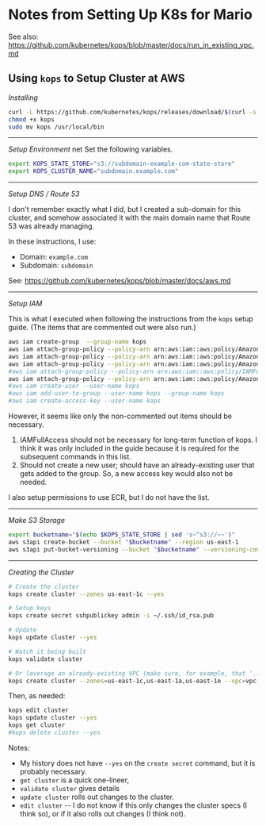 # Notes from Setting Up K8s for Mario

See also: https://github.com/kubernetes/kops/blob/master/docs/run_in_existing_vpc.md

## Using `kops` to Setup Cluster at AWS

_Installing_

```sh
curl -L https://github.com/kubernetes/kops/releases/download/$(curl -s https://api.github.com/repos/kubernetes/kops/releases/latest | jq -r '.tag_name')/kops-linux-amd64 > kops
chmod +x kops
sudo mv kops /usr/local/bin
```

-------------------------------------------------------------------------------

_Setup Environment_
net
Set the following variables.

```sh
export KOPS_STATE_STORE="s3://subdomain-example-com-state-store"
export KOPS_CLUSTER_NAME="subdomain.example.com"
```

-------------------------------------------------------------------------------

_Setup DNS / Route 53_

I don't remember exactly what I did, but I created a sub-domain for this cluster, and somehow
associated it with the main domain name that Route 53 was already managing.

In these instructions, I use:

* Domain: `example.com`
* Subdomain: `subdomain`

See: https://github.com/kubernetes/kops/blob/master/docs/aws.md

-------------------------------------------------------------------------------

_Setup IAM_

This is what I executed when following the instructions from the `kops` setup guide. (The items
that are commented out were also run.)

```sh
aws iam create-group  --group-name kops
aws iam attach-group-policy --policy-arn arn:aws:iam::aws:policy/AmazonEC2FullAccess --group-name kops
aws iam attach-group-policy --policy-arn arn:aws:iam::aws:policy/AmazonRoute53FullAccess --group-name kops
aws iam attach-group-policy --policy-arn arn:aws:iam::aws:policy/AmazonS3FullAccess --group-name kops
#aws iam attach-group-policy --policy-arn arn:aws:iam::aws:policy/IAMFullAccess --group-name kops
aws iam attach-group-policy --policy-arn arn:aws:iam::aws:policy/AmazonVPCFullAccess --group-name kops
#aws iam create-user --user-name kops
#aws iam add-user-to-group --user-name kops --group-name kops
#aws iam create-access-key --user-name kops
```

However, it seems like only the non-commented out items should be necessary.

1. IAMFullAccess should not be necessary for long-term function of kops. I think it was only
   included in the guide because it is required for the subsequent commands in this list.
2. Should not create a new user; should have an already-existing user that gets added to the
   group. So, a new access key would also not be needed.

I also setup permissions to use ECR, but I do not have the list.

-------------------------------------------------------------------------------

_Make S3 Storage_

```sh
export bucketname="$(echo $KOPS_STATE_STORE | sed 's~^s3://~~')"
aws s3api create-bucket --bucket "$bucketname" --region us-east-1
aws s3api put-bucket-versioning --bucket "$bucketname" --versioning-configuration Status=Enabled
```

-------------------------------------------------------------------------------

_Creating the Cluster_

```sh
# Create the cluster
kops create cluster --zones us-east-1c --yes

# Setup keys
kops create secret sshpublickey admin -i ~/.ssh/id_rsa.pub

# Update
kops update cluster --yes

# Watch it being built
kops validate cluster
```

```sh
# Or leverage an already-existing VPC (make sure, for example, that '...1c' is the first zone for the master to be in that subnet)
kops create cluster --zones=us-east-1c,us-east-1a,us-east-1e --vpc=vpc-123abc --subnets=subnet-123abc,subnet-456def,subnet-789ghi
```

Then, as needed:

```sh
kops edit cluster
kops update cluster --yes
kops get cluster
#kops delete cluster --yes
```

Notes:

* My history does not have `--yes` on the `create secret` command, but it is probably
  necessary.
* `get cluster` is a quick one-lineer,
* `validate cluster` gives details
* `update cluster` rolls out changes to the cluster.
* `edit cluster` -- I do not know if this only changes the cluster specs (I think so), or
  if it also rolls out changes (I think not).
